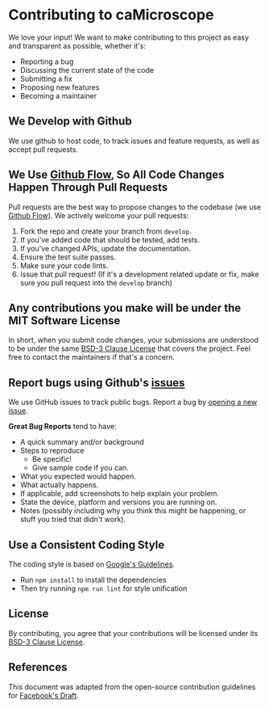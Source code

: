 # Contributing to caMicroscope
We love your input! We want to make contributing to this project as easy and transparent as possible, whether it's:

- Reporting a bug
- Discussing the current state of the code
- Submitting a fix
- Proposing new features
- Becoming a maintainer

## We Develop with Github
We use github to host code, to track issues and feature requests, as well as accept pull requests.

## We Use [Github Flow](https://guides.github.com/introduction/flow/index.html), So All Code Changes Happen Through Pull Requests
Pull requests are the best way to propose changes to the codebase (we use [Github Flow](https://guides.github.com/introduction/flow/index.html)). We actively welcome your pull requests:

1. Fork the repo and create your branch from `develop`.
2. If you've added code that should be tested, add tests.
3. If you've changed APIs, update the documentation.
4. Ensure the test suite passes.
5. Make sure your code lints.
6. Issue that pull request! (If it's a development related update or fix, make sure you pull request into the `develop` branch)

## Any contributions you make will be under the MIT Software License
In short, when you submit code changes, your submissions are understood to be under the same [BSD-3 Clause License](https://opensource.org/licenses/BSD-3-Clause) that covers the project. Feel free to contact the maintainers if that's a concern.

## Report bugs using Github's [issues](https://github.com/camicroscope/caMicroscope/issues)
We use GitHub issues to track public bugs. Report a bug by [opening a new issue](https://github.com/camicroscope/caMicroscope/issues/new/choose).

**Great Bug Reports** tend to have:

- A quick summary and/or background
- Steps to reproduce
  - Be specific!
  - Give sample code if you can.
- What you expected would happen.
- What actually happens.
- If applicable, add screenshots to help explain your problem.
- State the device, platform and versions you are running on.
- Notes (possibly including why you think this might be happening, or stuff you tried that didn't work).

## Use a Consistent Coding Style
The coding style is based on [Google's Guidelines](https://github.com/google/styleguide).

* Run `npm install` to install the dependencies
* Then try running `npm run lint` for style unification

## License
By contributing, you agree that your contributions will be licensed under its [BSD-3 Clause License](https://github.com/camicroscope/.github/blob/master/LICENSE).

## References
This document was adapted from the open-source contribution guidelines for [Facebook's Draft](https://github.com/facebook/draft-js/blob/a9316a723f9e918afde44dea68b5f9f39b7d9b00/CONTRIBUTING.md).
